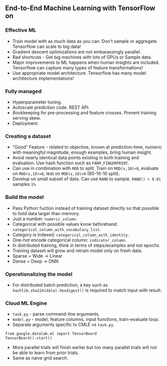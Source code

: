 ## End-to-End Machine Learning with TensorFlow on 
### Effective ML
- Train model with as much data as you can. Don't sample or aggregate. Tensorflow can scale to big data!
- Gradient descent optimizations are not embarassingly parallel.
- Bad shortcuts - Get big machines with lots of GPUs or Sample data.
- Major improvements to ML happens when human insights are included. Tensorflow can capture many types of feature transformations!
- Use appropriate model architecture. Tensorflow has many model architecture implementations!
### Fully managed
- Hyperparameter tuning.
- Autoscale prediction code. REST API.
- Bookkeeping for pre-processing and feature crosses. Prevent training serving skew.
- Deployment.
### Creating a dataset
- "Good" Feature - related to objective, known at prediction-time, numeric with meaningful magnitude, enough examples, bring human insight.
- Avoid nearly identical data points existing in both training and evaluation. Use hash function such as `FARM_FINGERPRINT`.
- Can use in combination with `MOD` to split. Train on `MOD(x,10)<8`, evaluate on `MOD(x,10)=8`, test on `MOD(x,10)=9` (80-10-10 split).
- Develop on small subset of data. Can use `RAND` to sample. `RAND() < 0.01` samples `1%`.
### Build the model
- Pass Python fuction instead of training dataset directly so that possible to hold data larger than memory.
- Just a number: `numeric_column`.
- Categorical with possible values know beforehand: `categorical_column_with_vocabulary_list`.
- Category is indexed: `categorical_column_with_identity`.
- One-hot encode categorical column: `indicator_column`.
- In distributed training, think in terms of steps/examples and not epochs.
- Training dataset will grow and retrain model only on fresh data.
- Sparse = Wide -> Linear
- Dense = Deep -> DNN
### Operationalizing the model
- For distributed batch prediction, a key such as `hashlib.sha224(data).hexdigest()` is required to match input with result.
### Cloud ML Engine
- `task.py` - parse command-line arguments.
- `model.py` - model, feature columns,  input functions, train-evaluate loop.
- Separate arguments specific to CMLE vs `task.py`.
```
from google.datalab.ml import TensorBoard
TensorBoard().start()
```
- More parallel trials will finish earlier but too many parallel trials will not be able to learn from prior trials.
- Same as naive grid search.

